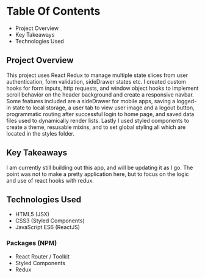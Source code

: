 # Table Of Contents

* Project Overview
* Key Takeaways
* Technologies Used

## Project Overview

This project uses React Redux to manage multiple state slices from user authentication, form validation, sideDrawer states etc. I created custom hooks for form inputs, http requests, and window object hooks to implement scroll behavior on the header background and create a responsive navbar. Some features included are a sideDrawer for mobile apps, saving a logged-in state to local storage, a user tab to view user image and a logout button, programmatic routing after successful login to home page, and saved data files used to dynamically render lists. Lastly I used styled components to create a theme, resusable mixins, and to set global styling all which are located in the styles folder.

## Key Takeaways

I am currently still building out this app, and will be updating it as I go. The point was not to make a pretty application here, but to focus on the logic and use of react hooks with redux.

## Technologies Used

* HTML5 (JSX)
* CSS3 (Styled Components)
* JavaScript ES6 (ReactJS)

### Packages (NPM)

* React Router / Toolkit
* Styled Components
* Redux
